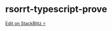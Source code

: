 # rsorrt-typescript-prove

[Edit on StackBlitz ⚡️](https://stackblitz.com/edit/rsorrt-typescript-prove)